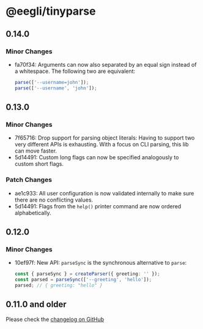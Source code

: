 # @eegli/tinyparse

## 0.14.0

### Minor Changes

- fa70f34: Arguments can now also separated by an equal sign instead of a whitespace. The following two are equivalent:

  ```ts
  parse(['--username=john']);
  parse(['--username', 'john']);
  ```

## 0.13.0

### Minor Changes

- 7f65716: Drop support for parsing object literals: Having to support two very different APIs is exhausting. With a focus on CLI parsing, this lib can move faster.
- 5d14491: Custom long flags can now be specified analogously to custom short flags.

### Patch Changes

- ae1c933: All user configuration is now validated internally to make sure there are no conflicting values.
- 5d14491: Flags from the `help()` printer command are now ordered alphabetically.

## 0.12.0

### Minor Changes

- 10ef97f: New API: `parseSync` is the synchronous alternative to `parse`:

  ```ts
  const { parseSync } = createParser({ greeting: '' });
  const parsed = parseSync(['--greeting', 'hello']);
  parsed; // { greeting: "hello" }
  ```

## 0.11.0 and older

Please check the [changelog on GitHub](https://github.com/eegli/tinyparse/releases/tag/v0.11.0)
